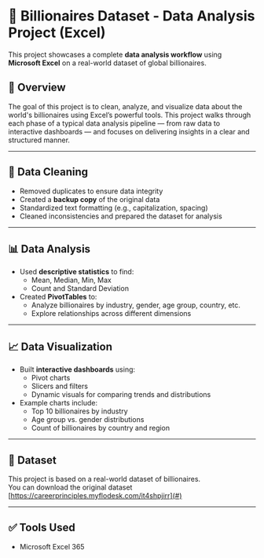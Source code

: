 # 💼 Billionaires Dataset - Data Analysis Project (Excel)

This project showcases a complete **data analysis workflow** using **Microsoft Excel** on a real-world dataset of global billionaires.

## 📌 Overview
The goal of this project is to clean, analyze, and visualize data about the world's billionaires using Excel’s powerful tools. This project walks through each phase of a typical data analysis pipeline — from raw data to interactive dashboards — and focuses on delivering insights in a clear and structured manner.

---

## 🧹 Data Cleaning
- Removed duplicates to ensure data integrity  
- Created a **backup copy** of the original data  
- Standardized text formatting (e.g., capitalization, spacing)  
- Cleaned inconsistencies and prepared the dataset for analysis  

---

## 📊 Data Analysis
- Used **descriptive statistics** to find:
  - Mean, Median, Min, Max  
  - Count and Standard Deviation  
- Created **PivotTables** to:
  - Analyze billionaires by industry, gender, age group, country, etc.  
  - Explore relationships across different dimensions  

---

## 📈 Data Visualization
- Built **interactive dashboards** using:
  - Pivot charts  
  - Slicers and filters  
  - Dynamic visuals for comparing trends and distributions  
- Example charts include:
  - Top 10 billionaires by industry  
  - Age group vs. gender distributions  
  - Count of billionaires by country and region  


---

## 📂 Dataset
This project is based on a real-world dataset of billionaires.  
You can download the original dataset [https://careerprinciples.myflodesk.com/it4shpjirr](#) 

---

## ✅ Tools Used
- Microsoft Excel 365
